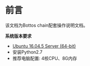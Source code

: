 # 前言

该文档为Bottos chain配套操作说明文档。


**系统版本要求**

- [Ubuntu 16.04.5 Server (64-bit)](http://releases.ubuntu.com/16.04/ubuntu-16.04.5-server-amd64.iso.torrent?_ga=2.115580806.1893736178.1542187176-1273644330.1542187176)
- 安装Python2.7
- 推荐电脑配置: 4核CPU、8G内存






